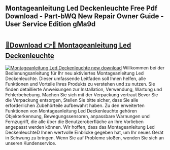 ## Montageanleitung Led Deckenleuchte Free Pdf Download - Part-bWQ New Repair Owner Guide - User Service Edition gMa9d

# <h2><a href="http://df6zuh.blite.top/?on=Montageanleitung+Led+Deckenleuchte">🔗Download 👉🔴 Montageanleitung Led Deckenleuchte</a></h2>

[![Montageanleitung Led Deckenleuchte new download](https://i.imgur.com/lujVjoI.png)](http://df6zuh.blite.top/?on=Montageanleitung+Led+Deckenleuchte)
Willkommen bei der Bedienungsanleitung für Ihr neu aktiviertes Montageanleitung Led Deckenleuchte. Dieser umfassende Leitfaden soll Ihnen helfen, alle Funktionen und Vorteile Ihres Produkts zu verstehen und zu nutzen. Sie finden detaillierte Anweisungen zur Installation, Verwendung, Wartung und Fehlerbehebung. Machen Sie sich mit der Verpackung vertraut Bevor Sie die Verpackung entsorgen, Stellen Sie bitte sicher, dass Sie alle erforderlichen Zubehörteile aufbewahrt haben. Zu den erweiterten Funktionen von Montageanleitung Led Deckenleuchte gehören Objekterkennung, Bewegungssensoren, anpassbare Warnungen und Fernzugriff, die alle über die Benutzeroberfläche an Ihre Vorlieben angepasst werden können. Wir hoffen, dass das Montageanleitung Led DeckenleuchteD Ihnen wertvolle Einblicke gegeben hat, um Ihr neues Gerät in Schwung zu bringen. Wenn Sie auf Probleme stoßen, wenden Sie sich an unseren Kundenservice.
